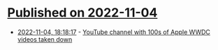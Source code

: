 # [Published on 2022-11-04](index.md)

* [2022-11-04, 18:18:17](https://news.ycombinator.com/item?id=33471426) - [YouTube channel with 100s of Apple WWDC videos taken down](https://twitter.com/realmrpippy/status/1588595461438390272)
